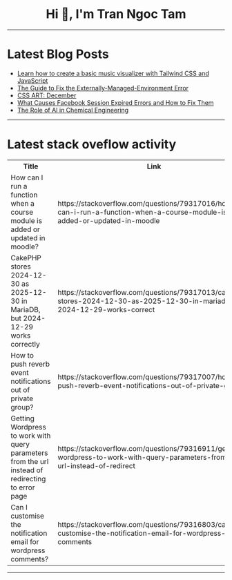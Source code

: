 <h1 align="center">Hi 👋, I'm Tran Ngoc Tam</h1>

---

# Latest Blog Posts 
<!-- BLOG-POST-LIST:START -->
- [Learn how to create a basic music visualizer with Tailwind CSS and JavaScript](https://dev.to/mike_andreuzza/learn-how-to-create-a-basic-music-visualizer-with-tailwind-css-and-javascript-32ia)
- [The Guide to Fix the Externally-Managed-Environment Error](https://dev.to/swiftproxy_residential/the-guide-to-fix-the-externally-managed-environment-error-ce6)
- [CSS ART: December](https://dev.to/danish0111/css-art-december-151l)
- [What Causes Facebook Session Expired Errors and How to Fix Them](https://dev.to/swiftproxy_residential/what-causes-facebook-session-expired-errors-and-how-to-fix-them-25g5)
- [The Role of AI in Chemical Engineering](https://dev.to/chemenggcalc/the-role-of-ai-in-chemical-engineering-20b1)
<!-- BLOG-POST-LIST:END -->

---

# Latest stack oveflow activity
<table>
  <tr><th>Title</th><th>Link</th></tr>
  <!-- STACKOVERFLOW:START --><tr><td>How can I run a function when a course module is added or updated in moodle?</td><td>https://stackoverflow.com/questions/79317016/how-can-i-run-a-function-when-a-course-module-is-added-or-updated-in-moodle</td></tr><tr><td>CakePHP stores 2024-12-30 as 2025-12-30 in MariaDB, but 2024-12-29 works correctly</td><td>https://stackoverflow.com/questions/79317013/cakephp-stores-2024-12-30-as-2025-12-30-in-mariadb-but-2024-12-29-works-correct</td></tr><tr><td>How to push reverb event notifications out of private group?</td><td>https://stackoverflow.com/questions/79317007/how-to-push-reverb-event-notifications-out-of-private-group</td></tr><tr><td>Getting Wordpress to work with query parameters from the url instead of redirecting to error page</td><td>https://stackoverflow.com/questions/79316911/getting-wordpress-to-work-with-query-parameters-from-the-url-instead-of-redirect</td></tr><tr><td>Can I customise the notification email for wordpress comments?</td><td>https://stackoverflow.com/questions/79316803/can-i-customise-the-notification-email-for-wordpress-comments</td></tr><!-- STACKOVERFLOW:END -->
</table>

---


